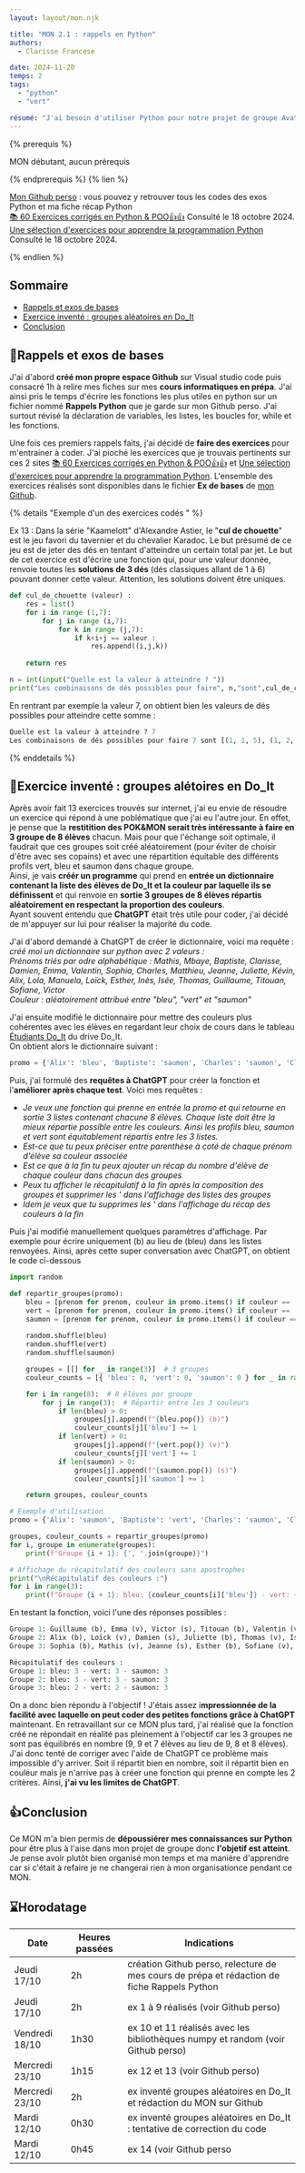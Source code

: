 ```yaml
---
layout: layout/mon.njk

title: "MON 2.1 : rappels en Python"
authors:
  - Clarisse Francese

date: 2024-11-20
temps: 2
tags:
  - "python"
  - "vert"

résumé: "J'ai besoin d'utiliser Python pour notre projet de groupe Avat'Art, or je n'ai pas touché à ce logiciel depuis la fin de la prépa. Je compte donc dépoussiérer mes connaissances et essayer de retrouver une partie de mon niveau d'avant."
---
```


{% prerequis %}

MON débutant, aucun prérequis

{% endprerequis %}
{% lien %}

[Mon Github perso](https://github.com/Clarisse-Francese/GithubClarisse.git) : vous pouvez y retrouver tous les codes des exos Python et ma fiche récap Python  
[📚 60 Exercices corrigés en Python & POO👍👍](https://www.coodemaroc.com/2021/09/python.html) Consulté le 18 octobre 2024.  
[Une sélection d'exercices pour apprendre la programmation Python](https://python.developpez.com/exercices/) Consulté le 18 octobre 2024.

{% endlien %}

## Sommaire

- [Rappels et exos de bases](#rappels)
- [Exercice inventé : groupes aléatoires en Do_It](#exi)
- [Conclusion](#ccl)

<h2 id=rappels> 📘Rappels et exos de bases</h2>

J'ai d'abord **créé mon propre espace Github** sur Visual studio code puis consacré 1h à relire mes fiches sur mes **cours informatiques en prépa**. J'ai ainsi pris le temps d'écrire les fonctions les plus utiles en python sur un fichier nommé **Rappels Python** que je garde sur mon Github perso. J'ai surtout révisé la déclaration de variables, les listes, les boucles for, while et les fonctions.

Une fois ces premiers rappels faits, j'ai décidé de **faire des exercices** pour m'entrainer à coder. J'ai pioché les exercices que je trouvais pertinents sur ces 2 sites [📚 60 Exercices corrigés en Python & POO👍👍](https://www.coodemaroc.com/2021/09/python.html) et [Une sélection d'exercices pour apprendre la programmation Python](https://python.developpez.com/exercices/).
L'ensemble des exercices réalisés sont disponibles dans le fichier **Ex de bases** de [mon Github](https://github.com/Clarisse-Francese/GithubClarisse.git).

{% details "Exemple d'un des exercices codés " %}

Ex 13 : Dans la série "Kaamelott" d'Alexandre Astier, le "**cul de chouette**" est le jeu favori du tavernier et du chevalier Karadoc. Le but présumé de ce jeu est de jeter des dés en tentant d'atteindre un certain total par jet. Le but de cet exercice est d'écrire une fonction qui, pour une valeur donnée, renvoie toutes les **solutions de 3 dés** (dés classiques allant de 1 à 6) pouvant donner cette valeur. Attention, les solutions doivent être uniques.

```python
def cul_de_chouette (valeur) :
    res = list()
    for i in range (1,7):
        for j in range (i,7):
            for k in range (j,7):
                if k+i+j == valeur :
                    res.append((i,j,k))
                    
    return res

n = int(input("Quelle est la valeur à atteindre ? "))
print("Les combinaisons de dés possibles pour faire", n,"sont",cul_de_chouette(n))
```
En rentrant par exemple la valeur 7, on obtient bien les valeurs de dés possibles pour atteindre cette somme : 
```python
Quelle est la valeur à atteindre ? 7
Les combinaisons de dés possibles pour faire 7 sont [(1, 1, 5), (1, 2, 4), (1, 3, 3), (2, 2, 3)]
```
{% enddetails %}


<h2 id=exi> 🎲Exercice inventé : groupes alétoires en Do_It</h2>

Après avoir fait 13 exercices trouvés sur internet, j'ai eu envie de résoudre un exercice qui répond à une poblématique que j'ai eu l'autre jour. En effet, je pense que la **restitition des POK&MON serait très intéressante à faire en 3 groupe de 8 élèves** chacun. Mais pour que l'échange soit optimale, il faudrait que ces groupes soit créé aléatoirement (pour éviter de choisir d'être avec ses copains) et avec une répartition équitable des différents profils vert, bleu et saumon dans chaque groupe.  
Ainsi, je vais **créér un programme** qui prend en **entrée un dictionnaire contenant la liste des élèves de Do_It et la couleur par laquelle ils se définissent** et qui renvoie en **sortie 3 groupes de 8 élèves répartis aléatoirement en respectant la proportion des couleurs**.  
Ayant souvent entendu que **ChatGPT** était très utile pour coder, j'ai décidé de m'appuyer sur lui pour réaliser la majorité du code.

J'ai d'abord demandé à ChatGPT de créer le dictionnaire, voici ma requête :  
*créé moi un dictionnaire sur python avec 2 valeurs :  
Prénoms triés par odre alphabétique : Mathis, Mbaye, Baptiste, Clarisse, Damien, Emma, Valentin, Sophia, Charles, Matthieu, Jeanne, Juliette, Kévin, Alix, Lola, Manuela, Loïck, Esther, Inès, Isée, Thomas, Guillaume, Titouan, Sofiane, Victor  
Couleur : aléatoirement attribué entre "bleu", "vert" et "saumon"*

J'ai ensuite modifié le dictionnaire pour mettre des couleurs plus cohérentes avec les élèves en regardant leur choix de cours dans le tableau [Étudiants Do_It](https://docs.google.com/spreadsheets/d/1ZMgJ7oZyIxTkz6Cj7Ko-sEQpEDAAw8SkJBjZ4Dtjaig/edit?gid=0#gid=0) du drive Do_It.  
On obtient alors le dictionnaire suivant : 
```python
promo = {'Alix': 'bleu', 'Baptiste': 'saumon', 'Charles': 'saumon', 'Clarisse': 'saumon', 'Damien': 'saumon', 'Emma': 'vert', 'Esther': 'bleu', 'Guillaume': 'bleu', 'Inès': 'saumon', 'Isée': 'saumon', 'Jeanne': 'saumon', 'Juliette': 'bleu', 'Kévin': 'vert', 'Lola': 'bleu', 'Loïck': 'vert', 'Manuela': 'vert', 'Mathis': 'vert', 'Matthieu': 'saumon', 'Mbaye': 'bleu', 'Sofiane': 'vert', 'Sophia': 'bleu', 'Thomas': 'vert', 'Titouan': 'bleu', 'Valentin': 'vert', 'Victor': 'saumon'}
```

Puis, j'ai formulé des **requêtes à ChatGPT** pour créer la fonction et l'**améliorer après chaque test**. Voici mes requêtes : 

- *Je veux une fonction qui prenne en entrée la promo et qui retourne en sortie 3 listes contenant chacune 8 élèves. Chaque liste doit être la mieux répartie possible entre les couleurs. Ainsi les profils bleu, saumon et vert sont équitablement répartis entre les 3 listes.*
- *Est-ce que tu peux préciser entre parenthèse à coté de chaque prénom d'élève sa couleur associée* 
- *Est ce que à la fin tu peux ajouter un récap du nombre d'élève de chaque couleur dans chacun des groupes* 
- *Peux tu afficher le récapitulatif à la fin après la composition des groupes et supprimer les ' dans l'affichage des listes des groupes* 
- *Idem je veux que tu supprimes les ' dans l'affichage du récap des couleurs à la fin*

Puis j'ai modifié manuellement quelques paramètres d'affichage. Par exemple pour écrire uniquement (b) au lieu de (bleu) dans les listes renvoyées. Ainsi, après cette super conversation avec ChatGPT, on obtient le code ci-dessous

```python
import random

def repartir_groupes(promo):
    bleu = [prenom for prenom, couleur in promo.items() if couleur == 'bleu']
    vert = [prenom for prenom, couleur in promo.items() if couleur == 'vert']
    saumon = [prenom for prenom, couleur in promo.items() if couleur == 'saumon']
    
    random.shuffle(bleu)
    random.shuffle(vert)
    random.shuffle(saumon)

    groupes = [[] for _ in range(3)]  # 3 groupes
    couleur_counts = [{ 'bleu': 0, 'vert': 0, 'saumon': 0 } for _ in range(3)]  # Compteur pour chaque groupe

    for i in range(8):  # 8 élèves par groupe
        for j in range(3):  # Répartir entre les 3 couleurs
            if len(bleu) > 0:
                groupes[j].append(f"{bleu.pop()} (b)")
                couleur_counts[j]['bleu'] += 1
            if len(vert) > 0:
                groupes[j].append(f"{vert.pop()} (v)")
                couleur_counts[j]['vert'] += 1
            if len(saumon) > 0:
                groupes[j].append(f"{saumon.pop()} (s)")
                couleur_counts[j]['saumon'] += 1

    return groupes, couleur_counts

# Exemple d'utilisation
promo = {'Alix': 'saumon', 'Baptiste': 'vert', 'Charles': 'saumon', 'Clarisse': 'bleu', 'Damien': 'vert', 'Emma': 'bleu', 'Esther': 'vert', 'Guillaume': 'bleu', 'Inès': 'vert', 'Isée': 'bleu', 'Jeanne': 'saumon', 'Juliette': 'vert', 'Kévin': 'bleu', 'Lola': 'vert', 'Loïck': 'saumon', 'Manuela': 'saumon', 'Mathis': 'saumon', 'Matthieu': 'bleu', 'Mbaye': 'saumon', 'Sofiane': 'saumon', 'Sophia': 'bleu', 'Thomas': 'saumon', 'Titouan': 'bleu', 'Valentin': 'vert', 'Victor': 'vert'}

groupes, couleur_counts = repartir_groupes(promo)
for i, groupe in enumerate(groupes):
    print(f"Groupe {i + 1}: {', '.join(groupe)}")

# Affichage du récapitulatif des couleurs sans apostrophes
print("\nRécapitulatif des couleurs :")
for i in range(3):
    print(f"Groupe {i + 1}: bleu: {couleur_counts[i]['bleu']} - vert: {couleur_counts[i]['vert']} - saumon: {couleur_counts[i]['saumon']}")
```

En testant la fonction, voici l'une des réponses possibles : 
```python
Groupe 1: Guillaume (b), Emma (v), Victor (s), Titouan (b), Valentin (v), Matthieu (s), Mbaye (b), Kévin (v), Inès (s) 
Groupe 2: Alix (b), Loïck (v), Damien (s), Juliette (b), Thomas (v), Isée (s), Lola (b), Manuela (v), Baptiste (s) 
Groupe 3: Sophia (b), Mathis (v), Jeanne (s), Esther (b), Sofiane (v), Charles (s), Clarisse (s)

Récapitulatif des couleurs : 
Groupe 1: bleu: 3 - vert: 3 - saumon: 3 
Groupe 2: bleu: 3 - vert: 3 - saumon: 3 
Groupe 3: bleu: 2 - vert: 2 - saumon: 3
```

On a donc bien répondu à l'objectif ! J'étais assez i**mpressionnée de la facilité avec laquelle on peut coder des petites fonctions grâce à ChatGPT** maintenant.
En retravaillant sur ce MON plus tard, j'ai réalisé que la fonction créé ne répondait en réalité pas pleinement à l'objectif car les 3 groupes ne sont pas équilibrés en nombre (9, 9 et 7 élèves au lieu de 9, 8 et 8 élèves). J'ai donc tenté de corriger avec l'aide de ChatGPT ce problème mais impossible d'y arriver. Soit il répartit bien en nombre, soit il répartit bien en couleur mais je n'arrive pas à créer une fonction qui prenne en compte les 2 critères. Ainsi, **j'ai vu les limites de ChatGPT**.

<h2 id=ccl> 👍Conclusion</h2>

Ce MON m'a bien permis de **dépoussiérer mes connaissances sur Python** pour être plus à l'aise dans mon projet de groupe donc **l'objetif est atteint**. Je pense avoir plutôt bien organisé mon temps et ma manière d'apprendre car si c'était à refaire je ne changerai rien à mon organisationce pendant ce MON.

## ⌛Horodatage

| Date | Heures passées | Indications |
| -------- | -------- |-------- |
| Jeudi 17/10 | 2h | création Github perso, relecture de mes cours de prépa et rédaction de fiche Rappels Python|
| Jeudi 17/10 | 2h | ex 1 à 9 réalisés (voir Github perso) |
| Vendredi 18/10 | 1h30 | ex 10 et 11 réalisés avec les bibliothèques numpy et random (voir Github perso) |
| Mercredi 23/10 | 1h15 | ex 12 et 13 (voir Github perso) |
| Mercredi 23/10 | 2h | ex inventé groupes aléatoires en Do_It et rédaction du MON sur Github |
| Mardi 12/10 | 0h30 | ex inventé groupes aléatoires en Do_It : tentative de correction du code |
| Mardi 12/10 | 0h45 | ex 14 (voir Github perso|